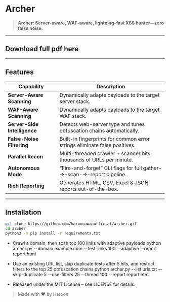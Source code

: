 #  Archer

> **Archer: Server-aware, WAF-aware, lightning-fast XSS hunter—zero false noise.**

---

## Download full pdf here

---


## Features
| Capability | Description |
|------------|-------------|
| **Server-Aware Scanning** | Dynamically adapts payloads to the target server stack. |
| **WAF-Aware Scanning** | Dynamically adapts payloads to the target WAF stack. |
| **Server-Side Intelligence** | Detects web-server type and tunes obfuscation chains automatically. |
| **False-Noise Filtering** | Built-in fingerprints for common error strings eliminate false positives. |
| **Parallel Recon** | Multi-threaded crawler + scanner hits thousands of URLs per minute. |
| **Autonomous Mode** | “Fire-and-forget” CLI flags for full gather-→-scan-→-report pipeline. |
| **Rich Reporting** | Generates HTML, CSV, Excel & JSON reports out-of-the-box. |

---

## Installation

```bash
git clone https://github.com/haroonawanofficial/archer.git
cd archer
python3 -m pip install -r requirements.txt
```

- Crawl a domain, then scan top 100 links with adaptive payloads
python archer.py --domain example.com --test-links 100 --adaptive --report report.html


- Use an existing URL list, skip duplicate tests after 5 hits, and restrict filters to the top 25 obfuscation chains
python archer.py --list urls.txt --skip-duplicate 5 --use-filters 25 --thread 100 --report report.html


- Released under the MIT License – see LICENSE for details.
> Made with ❤️ by Haroon
